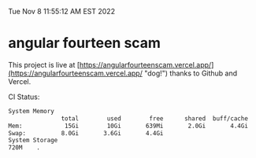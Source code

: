 Tue Nov  8 11:55:12 AM EST 2022

# angular fourteen scam


This project is live at [https://angularfourteenscam.vercel.app/](https://angularfourteenscam.vercel.app/ "dog!") thanks to Github and Vercel.

CI Status: 

```bash
System Memory
               total        used        free      shared  buff/cache   available
Mem:            15Gi        10Gi       639Mi       2.0Gi       4.4Gi       2.7Gi
Swap:          8.0Gi       3.6Gi       4.4Gi
System Storage
720M	.
